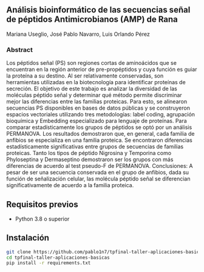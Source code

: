 ## Análisis bioinformático de las secuencias señal de péptidos Antimicrobianos (AMP) de Rana

Mariana Useglio, José Pablo Navarro, Luis Orlando Pérez

### Abstract

Los péptidos señal (PS) son regiones cortas de aminoácidos que se encuentran en la región anterior de pre-propéptidos y cuya función es guiar la proteína a su destino. Al ser relativamente conservadas, son herramientas utilizadas en la biotecnología para identificar proteínas de secreción. El objetivo de este trabajo es analizar la diversidad de las moléculas péptido señal y determinar qué método permite discriminar mejor las diferencias entre las familias proteicas. Para esto, se alinearon secuencias PS disponibles en bases de datos públicas y se construyeron espacios vectoriales utilizando tres metodologías: label coding, agrupación bioquímica y Embedding especializado para lenguaje de proteínas. Para comparar estadísticamente los grupos de péptidos se optó por un análisis PERMANOVA. Los resultados demostraron que, en general, cada familia de anfibios se especializa en una familia proteica. Se encontraron diferencias estadísticamente significativas entre grupos de secuencias de familias proteicas. Tanto los tipos de péptido Nigrosina y Temporina como Phyloseptina y Dermaseptino demostraron ser los grupos con más diferencias de acuerdo al test pseudo-F de PERMANOVA. Conclusiones: A pesar de ser una secuencia conservada en el grupo de anfibios, dada su función de señalización celular, las molécula péptido señal se diferencian significativamente de acuerdo a la familia proteica.    

## Requisitos previos

- Python 3.8 o superior

## Instalación

   ```bash
   git clone https://github.com/pablo1n7/tpfinal-taller-aplicaciones-basicas.git
   cd tpfinal-taller-aplicaciones-basicas
   pip install -r requirements.txt

   
